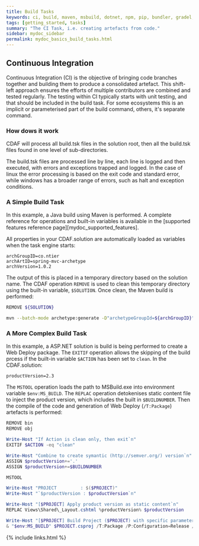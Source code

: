 ```yaml
---
title: Build Tasks
keywords: ci, build, maven, msbuild, dotnet, npm, pip, bundler, gradel, ant, make
tags: [getting_started, tasks]
summary: "The CI Task, i.e. creating artefacts from code."
sidebar: mydoc_sidebar
permalink: mydoc_basics_build_tasks.html
---
```


## Continuous Integration

Continuous Integration (CI) is the objective of bringing code branches together and building them to produce a consolidated artefact. This shift-left approach ensures the efforts of multiple contributors are combined and tested regularly. The testing within CI typically starts with unit testing, and that should be included in the build task. For some ecosystems this is an implicit or parameterised part of the build command, others, it's separate command.

### How dows it work

CDAF will process all build.tsk files in the solution root, then all the build.tsk files found in one level of sub-directories.

The build.tsk files are processed line by line, each line is logged and then executed, with errors and exceptions trapped and logged. In the case of linux the error processing is based on the exit code and standard error, while windows has a broader range of errors, such as halt and exception conditions. 

### A Simple Build Task

In this example, a Java build using Maven is performed. A complete reference for operations and built-in variables is available in the [supported features reference page][mydoc_supported_features].

All properties in your CDAF.solution are automatically loaded as variables when the task engine starts:

``` properties
archGroupID=co.ntier
archArtID=spring-mvc-archetype
archVersion=1.0.2
```

The output of this is placed in a temporary directory based on the solution name. The CDAF operation ``REMOVE`` is used to clean this temporary directory using the built-in variable, ``$SOLUTION``. Once clean, the Maven build is performed:

``` bash
REMOVE ${SOLUTION}

mvn --batch-mode archetype:generate -D"archetypeGroupId=${archGroupID}" -D"archetypeArtifactId=${archArtID}" -D"archetypeVersion=${archVersion}" -D"groupId=io.cdaf.java" -D"artifactId=${SOLUTION}" -D"version=${artifactPrefix}"
```

### A More Complex Build Task

In this example, a ASP.NET solution is build is being performed to create a Web Deploy package. The ``EXITIF`` operation allows the skipping of the build prcess if the built-in variable ``$ACTION`` has been set to ``clean``. In the CDAF.solution:

``` properties
productVersion=2.3
```

The ``MSTOOL`` operation loads the path to MSBuild.exe into environment variable ``$env:MS_BUILD``. The ``REPLAC`` operation detokenises static content file to inject the product version, which includes the built in ``$BUILDNUMBER``. Then the compile of the code and generation of Web Deploy (``/T:Package``) artefacts is performed:

``` powershell
REMOVE bin
REMOVE obj

Write-Host "If Action is clean only, then exit`n"
EXITIF $ACTION -eq "clean"

Write-Host "Combine to create symantic (http://semver.org/) version`n"
ASSIGN $productVersion+='.'
ASSIGN $productVersion+=$BUILDNUMBER

MSTOOL

Write-Host "PROJECT         : $($PROJECT)"
Write-Host "`$productVersion : $productVersion`n"

Write-Host "[$PROJECT] Apply product version as static content`n"
REPLAC Views\Shared\_Layout.cshtml %productVersion% $productVersion

Write-Host "[$PROJECT] Build Project ($PROJECT) with specific parameters for web deploy.`n"
& "$env:MS_BUILD" $PROJECT.csproj /T:Package /P:Configuration=Release /p:buildNumber=$productVersion
```

{% include links.html %}
